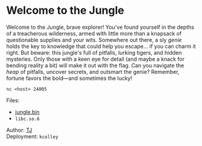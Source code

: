 # Welcome to the Jungle

Welcome to the Jungle, brave explorer! You've found yourself in the depths of a
treacherous wilderness, armed with little more than a knapsack of questionable
supplies and your wits. Somewhere out there, a sly *genie* holds the key to
knowledge that could help you escape... if you can charm it right. But beware:
this jungle's full of pitfalls, lurking tigers, and hidden mysteries. Only those
with a keen eye for detail (and maybe a knack for bending reality a bit) will
make it out with the flag. Can you navigate the *heap* of pitfalls, uncover
secrets, and outsmart the genie? Remember, fortune favors the bold—and sometimes
the lucky!

`nc <host> 24005`

Files:

- [jungle.bin](attachments/jungle.bin)
- `libc.so.6`

Author: [TJ](https://www.linkedin.com/in/tj-oconnor/)<br>
Deployment: `kcolley`
